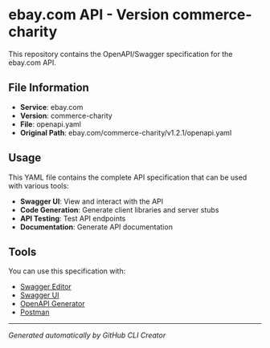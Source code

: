 # ebay.com API - Version commerce-charity

This repository contains the OpenAPI/Swagger specification for the ebay.com API.

## File Information

- **Service**: ebay.com
- **Version**: commerce-charity
- **File**: openapi.yaml
- **Original Path**: ebay.com/commerce-charity/v1.2.1/openapi.yaml

## Usage

This YAML file contains the complete API specification that can be used with various tools:

- **Swagger UI**: View and interact with the API
- **Code Generation**: Generate client libraries and server stubs
- **API Testing**: Test API endpoints
- **Documentation**: Generate API documentation

## Tools

You can use this specification with:

- [Swagger Editor](https://editor.swagger.io/)
- [Swagger UI](https://swagger.io/tools/swagger-ui/)
- [OpenAPI Generator](https://openapi-generator.tech/)
- [Postman](https://www.postman.com/)

---

*Generated automatically by GitHub CLI Creator*
